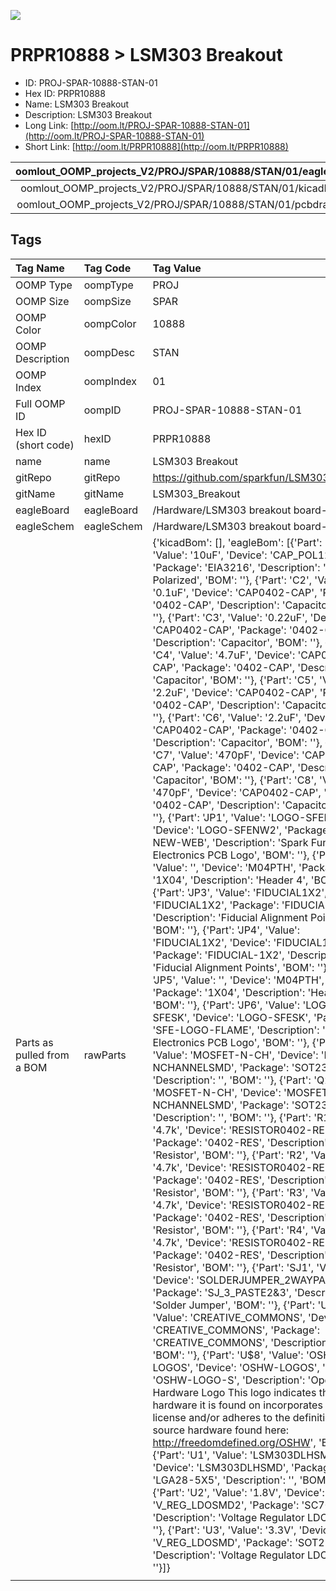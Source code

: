 


  
![][im]
# PRPR10888 > LSM303 Breakout

- ID: PROJ-SPAR-10888-STAN-01
- Hex ID: PRPR10888
- Name: LSM303 Breakout
- Description: LSM303 Breakout
- Long Link: [http://oom.lt/PROJ-SPAR-10888-STAN-01](http://oom.lt/PROJ-SPAR-10888-STAN-01)
- Short Link: [http://oom.lt/PRPR10888](http://oom.lt/PRPR10888)
  

|oomlout_OOMP_projects_V2/PROJ/SPAR/10888/STAN/01/eagleImage.png|oomlout_OOMP_projects_V2/PROJ/SPAR/10888/STAN/01/eagleSchemImage.png|oomlout_OOMP_projects_V2/PROJ/SPAR/10888/STAN/01/kicadPcb3dFront.png|oomlout_OOMP_projects_V2/PROJ/SPAR/10888/STAN/01/kicadPcb3dBack.png|
| :---: | :---: | :---: | :---: |
|oomlout_OOMP_projects_V2/PROJ/SPAR/10888/STAN/01/kicadPcb3d.png|oomlout_OOMP_projects_V2/PROJ/SPAR/10888/STAN/01/bomBack.png|oomlout_OOMP_projects_V2/PROJ/SPAR/10888/STAN/01/bomFront.png|oomlout_OOMP_projects_V2/PROJ/SPAR/10888/STAN/01/pcbdraw.svg|
|oomlout_OOMP_projects_V2/PROJ/SPAR/10888/STAN/01/pcbdrawBack.svg||||

## Tags
  

|Tag Name|Tag Code|Tag Value|
| :--- | :--- | :--- |
|OOMP Type|oompType|PROJ|
|OOMP Size|oompSize|SPAR|
|OOMP Color|oompColor|10888|
|OOMP Description|oompDesc|STAN|
|OOMP Index|oompIndex|01|
|Full OOMP ID|oompID|PROJ-SPAR-10888-STAN-01|
|Hex ID (short code)|hexID|PRPR10888|
|name|name|LSM303 Breakout|
|gitRepo|gitRepo|https://github.com/sparkfun/LSM303_Breakout|
|gitName|gitName|LSM303_Breakout|
|eagleBoard|eagleBoard|/Hardware/LSM303 breakout board-v12.brd|
|eagleSchem|eagleSchem|/Hardware/LSM303 breakout board-v12.sch|
|Parts as pulled from a BOM|rawParts|{'kicadBom': [], 'eagleBom': [{'Part': 'C1', 'Value': '10uF', 'Device': 'CAP_POL1206', 'Package': 'EIA3216', 'Description': 'Capacitor Polarized', 'BOM': ''}, {'Part': 'C2', 'Value': '0.1uF', 'Device': 'CAP0402-CAP', 'Package': '0402-CAP', 'Description': 'Capacitor', 'BOM': ''}, {'Part': 'C3', 'Value': '0.22uF', 'Device': 'CAP0402-CAP', 'Package': '0402-CAP', 'Description': 'Capacitor', 'BOM': ''}, {'Part': 'C4', 'Value': '4.7uF', 'Device': 'CAP0402-CAP', 'Package': '0402-CAP', 'Description': 'Capacitor', 'BOM': ''}, {'Part': 'C5', 'Value': '2.2uF', 'Device': 'CAP0402-CAP', 'Package': '0402-CAP', 'Description': 'Capacitor', 'BOM': ''}, {'Part': 'C6', 'Value': '2.2uF', 'Device': 'CAP0402-CAP', 'Package': '0402-CAP', 'Description': 'Capacitor', 'BOM': ''}, {'Part': 'C7', 'Value': '470pF', 'Device': 'CAP0402-CAP', 'Package': '0402-CAP', 'Description': 'Capacitor', 'BOM': ''}, {'Part': 'C8', 'Value': '470pF', 'Device': 'CAP0402-CAP', 'Package': '0402-CAP', 'Description': 'Capacitor', 'BOM': ''}, {'Part': 'JP1', 'Value': 'LOGO-SFENW2', 'Device': 'LOGO-SFENW2', 'Package': 'SFE-NEW-WEB', 'Description': 'Spark Fun Electronics PCB Logo', 'BOM': ''}, {'Part': 'JP2', 'Value': '', 'Device': 'M04PTH', 'Package': '1X04', 'Description': 'Header 4', 'BOM': ''}, {'Part': 'JP3', 'Value': 'FIDUCIAL1X2', 'Device': 'FIDUCIAL1X2', 'Package': 'FIDUCIAL-1X2', 'Description': 'Fiducial Alignment Points', 'BOM': ''}, {'Part': 'JP4', 'Value': 'FIDUCIAL1X2', 'Device': 'FIDUCIAL1X2', 'Package': 'FIDUCIAL-1X2', 'Description': 'Fiducial Alignment Points', 'BOM': ''}, {'Part': 'JP5', 'Value': '', 'Device': 'M04PTH', 'Package': '1X04', 'Description': 'Header 4', 'BOM': ''}, {'Part': 'JP6', 'Value': 'LOGO-SFESK', 'Device': 'LOGO-SFESK', 'Package': 'SFE-LOGO-FLAME', 'Description': 'Spark Fun Electronics PCB Logo', 'BOM': ''}, {'Part': 'Q1', 'Value': 'MOSFET-N-CH', 'Device': 'MOSFET-NCHANNELSMD', 'Package': 'SOT23-3', 'Description': '', 'BOM': ''}, {'Part': 'Q2', 'Value': 'MOSFET-N-CH', 'Device': 'MOSFET-NCHANNELSMD', 'Package': 'SOT23-3', 'Description': '', 'BOM': ''}, {'Part': 'R1', 'Value': '4.7k', 'Device': 'RESISTOR0402-RES', 'Package': '0402-RES', 'Description': 'Resistor', 'BOM': ''}, {'Part': 'R2', 'Value': '4.7k', 'Device': 'RESISTOR0402-RES', 'Package': '0402-RES', 'Description': 'Resistor', 'BOM': ''}, {'Part': 'R3', 'Value': '4.7k', 'Device': 'RESISTOR0402-RES', 'Package': '0402-RES', 'Description': 'Resistor', 'BOM': ''}, {'Part': 'R4', 'Value': '4.7k', 'Device': 'RESISTOR0402-RES', 'Package': '0402-RES', 'Description': 'Resistor', 'BOM': ''}, {'Part': 'SJ1', 'Value': '', 'Device': 'SOLDERJUMPER_2WAYPASTE2&3', 'Package': 'SJ_3_PASTE2&3', 'Description': 'Solder Jumper', 'BOM': ''}, {'Part': 'U$5', 'Value': 'CREATIVE_COMMONS', 'Device': 'CREATIVE_COMMONS', 'Package': 'CREATIVE_COMMONS', 'Description': '', 'BOM': ''}, {'Part': 'U$8', 'Value': 'OSHW-LOGOS', 'Device': 'OSHW-LOGOS', 'Package': 'OSHW-LOGO-S', 'Description': 'Open Source Hardware Logo This logo indicates the piece of hardware it is found on incorporates a OSHW license and/or adheres to the definition of open source hardware found here: http://freedomdefined.org/OSHW', 'BOM': ''}, {'Part': 'U1', 'Value': 'LSM303DLHSMD', 'Device': 'LSM303DLHSMD', 'Package': 'LGA28-5X5', 'Description': '', 'BOM': ''}, {'Part': 'U2', 'Value': '1.8V', 'Device': 'V_REG_LDOSMD2', 'Package': 'SC70', 'Description': 'Voltage Regulator LDO', 'BOM': ''}, {'Part': 'U3', 'Value': '3.3V', 'Device': 'V_REG_LDOSMD', 'Package': 'SOT23-5', 'Description': 'Voltage Regulator LDO', 'BOM': ''}]}|
||||



[im]: PROJ/SPAR/10888/STAN/01/kicadPcb3d_450.png
